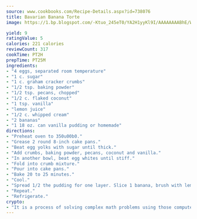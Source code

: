 ```yaml
---
source: www.cookbooks.com/Recipe-Details.aspx?id=738076
title: Bavarian Banana Torte
image: https://1.bp.blogspot.com/-Ktuo_245eT0/YA2H1yyKl9I/AAAAAAAABhE/WMoqSq2tWOcgMkPaLYZ-49h8pVDUUwFCQCLcBGAsYHQ/s307/5.png

yield: 9
ratingValue: 5
calories: 221 calories
reviewCount: 317
cookTime: PT2H
prepTime: PT25M
ingredients:
- "4 eggs, separated room temperature"
- "1 c. sugar"
- "1 c. graham cracker crumbs"
- "1/2 tsp. baking powder"
- "1/2 tsp. pecans, chopped"
- "1/2 c. flaked coconut"
- "1 tsp. vanilla"
- "lemon juice"
- "1/2 c. whipped cream"
- "2 bananas"
- "1 18 oz. can vanilla pudding or homemade"
directions:
- "Preheat oven to 350u00b0."
- "Grease 2 round 8-inch cake pans."
- "Beat egg yolks with sugar until thick."
- "Add crumbs, baking powder, pecans, coconut and vanilla."
- "In another bowl, beat egg whites until stiff."
- "Fold into crumb mixture."
- "Pour into cake pans."
- "Bake 20 to 25 minutes."
- "Cool."
- "Spread 1/2 the pudding for one layer. Slice 1 banana, brush with lemon juice and arrange in pudding. Put on top cake layer."
- "Repeat."
- "Refrigerate."
crypto:
- "It is a process of solving complex math problems using those computers which run bitcoin software."
---
```

